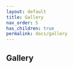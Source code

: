 ```yaml
---
layout: default
title: Gallery
nav_order: 5
has_children: true
permalink: docs/gallery
---
```


## Gallery
